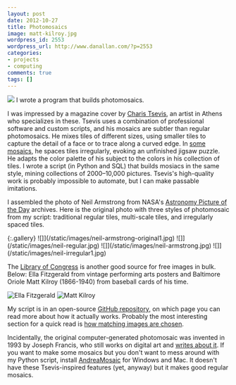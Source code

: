 ```yaml
---
layout: post
date: 2012-10-27
title: Photomosaics
image: matt-kilroy.jpg
wordpress_id: 2553
wordpress_url: http://www.danallan.com/?p=2553
categories:
- projects
- computing
comments: true
tags: []
---
```

![](/static/images/neil-armstrong.jpg)
I wrote a program that builds photomosaics.

I was impressed by a magazine cover by [Charis Tsevis](http://www.flickr.com/photos/tsevis/), an artist in Athens who specializes in these. Tsevis uses a combination of professional software and custom scripts, and his mosaics are subtler than regular photomosaics. He mixes tiles of different sizes, using smaller tiles to capture the detail of a face or to trace along a curved edge. In [some mosaics](http://www.flickr.com/photos/tsevis/7985477322/in/set-72157622661792616), he spaces tiles irregularly, evoking an unfinished jigsaw puzzle. He adapts the color palette of his subject to the colors in his collection of tiles. I wrote a script (in Python and SQL) that builds mosiacs in the same style, mining collections of 2000–10,000 pictures. Tsevis's high-quality work is probably impossible to automate, but I can make passable imitations.

I assembled the photo of Neil Armstrong from NASA's [Astronomy Picture of the Day](http://apod.nasa.gov/apod/) archives. Here is the original photo with three styles of photomosaic from my script: traditional regular tiles, multi-scale tiles, and irregularly spaced tiles.

{:.gallery}
![]](/static/images/neil-armstrong-original1.jpg)
![]](/static/images/neil-regular.jpg)
![]](/static/images/neil-armstrong.jpg)
![]](/static/images/neil-irregular1.jpg)


The [Library of Congress](http://www.loc.gov/pictures/) is another good source for free images in bulk. Below: Ella Fitzgerald from vintage performing arts posters and Baltimore Oriole Matt Kilroy (1866-1940) from baseball cards of his time.

![Ella Fitzgerald](/static/images/ella-fitzgerald.jpg)
![Matt Kilroy](/static/images/matt-kilroy.jpg)

My script is in an open-source [GitHub repository](https://github.com/danielballan/photomosaic/), on which page you can read more about how it actually works. Probably the most interesting section for a quick read is [how matching images are chosen](https://github.com/danielballan/photomosaic/#tile-matching-and-repetition).

Incidentally, the original computer-generated photomosaic was invented in 1993 by Joseph Francis, who still works on digital art and [writes about it](http://www.digitalartform.com/). If you want to make some mosaics but you don't want to mess around with my Python script, install [AndreaMosaic](http://www.andreaplanet.com/andreamosaic/download/) for Windows and Mac. It doesn't have these Tsevis-inspired features (yet, anyway) but it makes good regular mosaics.
